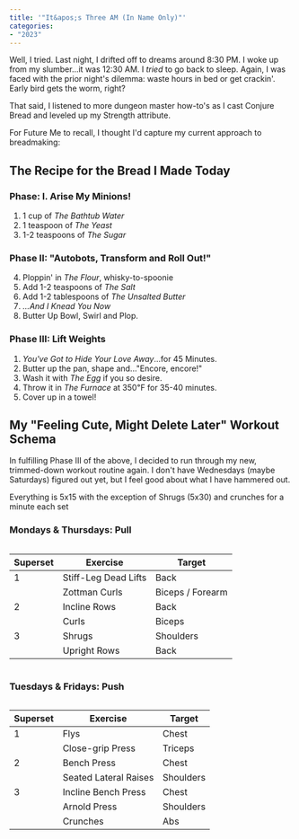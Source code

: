 ```yaml
---
title: '"It&apos;s Three AM (In Name Only)"'
categories:
- "2023"
---
```


Well, I tried.  Last night, I drifted off to dreams around 8:30 PM.  I woke up from my slumber...it was 12:30 AM.  I *tried* to go back to sleep.  Again, I was faced with the prior night's dilemma: waste hours in bed or get crackin'.  Early bird gets the worm, right?

That said, I listened to more dungeon master how-to's as I cast Conjure Bread and leveled up my Strength attribute.

For Future Me to recall, I thought I'd capture my current approach to breadmaking:

## The Recipe for the Bread I Made Today

### Phase: I. Arise My Minions!

1. 1 cup of *The Bathtub Water*
2. 1 teaspoon of *The Yeast*
3. 1-2 teaspoons of *The Sugar*

### Phase II:  "Autobots, Transform and Roll Out!"

4. Ploppin' in *The Flour*, whisky-to-spoonie
5. Add 1-2 teaspoons of *The Salt*
6. Add 1-2 tablespoons of *The Unsalted Butter*
7. *...And I Knead You Now*
8.  Butter Up Bowl, Swirl and Plop.

### Phase III: Lift Weights

1. *You've Got to Hide Your Love Away*...for 45 Minutes.
2. Butter up the pan, shape and..."Encore, encore!"
3.  Wash it with *The Egg* if you so desire.
3. Throw it in *The Furnace* at 350℉ for 35-40 minutes.
4. Cover up in a towel!

## My "Feeling Cute, Might Delete Later" Workout Schema

In fulfilling Phase III of the above, I decided to run through my new, trimmed-down workout routine again.  I don't have Wednesdays (maybe Saturdays) figured out yet, but I feel good about what I have hammered out.

Everything is 5x15 with the exception of Shrugs (5x30) and  crunches for a minute each set

### Mondays & Thursdays: Pull

<div style="overflow-x:auto" markdown="1">

| Superset | Exercise | Target|
|--|--|--|
| 1 | Stiff-Leg Dead Lifts | Back |
||Zottman Curls|Biceps / Forearm|
| 2 |Incline Rows| Back|
|| Curls| Biceps |
| 3 | Shrugs | Shoulders|
|| Upright Rows | Back |

</div>

### Tuesdays & Fridays: Push

<div style="overflow-x:auto" markdown="1">

| Superset | Exercise | Target|
|--|--|--|
| 1 | Flys | Chest |
||Close-grip Press|Triceps|
| 2 |Bench Press| Chest|
|| Seated Lateral Raises| Shoulders |
| 3 | Incline Bench Press | Chest|
|| Arnold Press | Shoulders |
|| Crunches | Abs |

</div>







